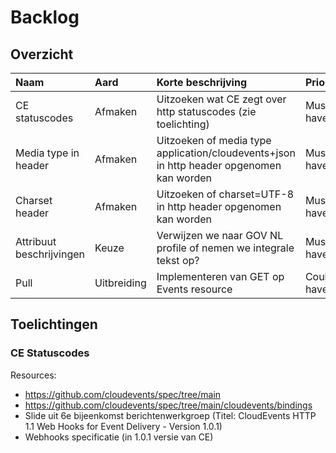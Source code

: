 # Backlog

## Overzicht

Naam | Aard | Korte beschrijving | Prio
| :--- | :--- | :--- | :---
CE statuscodes | Afmaken | Uitzoeken wat CE zegt over http statuscodes (zie toelichting) | Must have
Media type in header | Afmaken | Uitzoeken of media type application/cloudevents+json in http header opgenomen kan worden | Must have
Charset header | Afmaken | Uitzoeken of charset=UTF-8 in http header opgenomen kan worden | Must have
Attribuut beschrijvingen | Keuze | Verwijzen we naar GOV NL profile of nemen we integrale tekst op? | Must have
Pull | Uitbreiding | Implementeren van GET op Events resource | Could have

## Toelichtingen

### CE Statuscodes
Resources:
- https://github.com/cloudevents/spec/tree/main
- https://github.com/cloudevents/spec/tree/main/cloudevents/bindings
- Slide uit 6e bijeenkomst berichtenwerkgroep (Titel: CloudEvents HTTP 1.1 Web Hooks for Event Delivery - Version 1.0.1)
- Webhooks specificatie (in 1.0.1 versie van CE)

